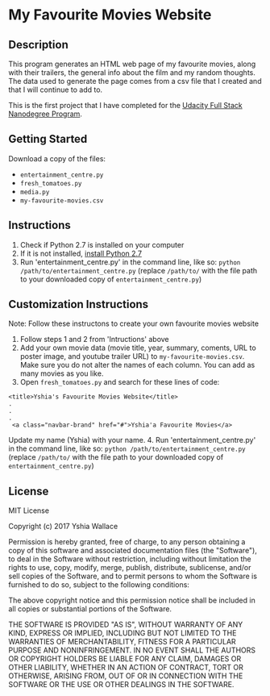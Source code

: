 # My Favourite Movies Website

## Description
This program generates an HTML web page of my favourite movies, along with their trailers, the general info about the film and my random thoughts. The data used to generate the page comes from a csv file that I created and that I will continue to add to.

This is the first project that I have completed for the [Udacity Full Stack Nanodegree Program](https://www.udacity.com/course/full-stack-web-developer-nanodegree--nd004).

## Getting Started
Download a copy of the files:
- `entertainment_centre.py`
- `fresh_tomatoes.py`
- `media.py`
- `my-favourite-movies.csv`

## Instructions
1. Check if Python 2.7 is installed on your computer
2. If it is not installed, [install Python 2.7](https://www.python.org/downloads/)
3. Run 'entertainment_centre.py' in the command line, like so: 
```python /path/to/entertainment_centre.py```
(replace `/path/to/` with the file path to your downloaded copy of `entertainment_centre.py`)

## Customization Instructions

Note: Follow these instructons to create your own favourite movies website

1. Follow steps 1 and 2 from 'Intructions' above
2. Add your own movie data (movie title, year, summary, coments, URL to poster image, and youtube trailer URL) to `my-favourite-movies.csv`. Make sure you do not alter the names of each column. You can add as many movies as you like.
3. Open `fresh_tomatoes.py` and search for these lines of code: 
```
<title>Yshia's Favourite Movies Website</title>
.
.
.
 <a class="navbar-brand" href="#">Yshia'a Favourite Movies</a>
```
Update my name (Yshia) with your name.
4. Run 'entertainment_centre.py' in the command line, like so: 
```python /path/to/entertainment_centre.py```
(replace `/path/to/` with the file path to your downloaded copy of `entertainment_centre.py`)

## License

MIT License

Copyright (c) 2017 Yshia Wallace

Permission is hereby granted, free of charge, to any person obtaining a copy
of this software and associated documentation files (the "Software"), to deal
in the Software without restriction, including without limitation the rights
to use, copy, modify, merge, publish, distribute, sublicense, and/or sell
copies of the Software, and to permit persons to whom the Software is
furnished to do so, subject to the following conditions:

The above copyright notice and this permission notice shall be included in all
copies or substantial portions of the Software.

THE SOFTWARE IS PROVIDED "AS IS", WITHOUT WARRANTY OF ANY KIND, EXPRESS OR
IMPLIED, INCLUDING BUT NOT LIMITED TO THE WARRANTIES OF MERCHANTABILITY,
FITNESS FOR A PARTICULAR PURPOSE AND NONINFRINGEMENT. IN NO EVENT SHALL THE
AUTHORS OR COPYRIGHT HOLDERS BE LIABLE FOR ANY CLAIM, DAMAGES OR OTHER
LIABILITY, WHETHER IN AN ACTION OF CONTRACT, TORT OR OTHERWISE, ARISING FROM,
OUT OF OR IN CONNECTION WITH THE SOFTWARE OR THE USE OR OTHER DEALINGS IN THE
SOFTWARE.
